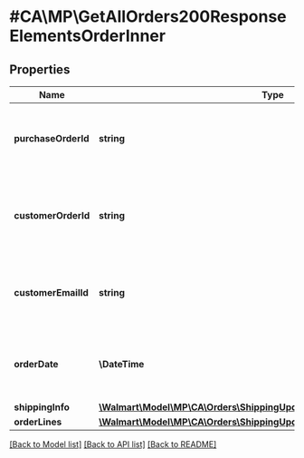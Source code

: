 # #CA\MP\GetAllOrders200ResponseElementsOrderInner

## Properties

Name | Type | Description | Notes
------------ | ------------- | ------------- | -------------
**purchaseOrderId** | **string** | A unique ID associated with the seller's purchase order |
**customerOrderId** | **string** | A unique ID associated with the sales order for specified customer |
**customerEmailId** | **string** | The email address of the customer for the sales order |
**orderDate** | **\DateTime** | The date the customer submitted the sales order |
**shippingInfo** | [**\Walmart\Model\MP\CA\Orders\ShippingUpdatesCA200ResponseShippingInfo**](ShippingUpdatesCA200ResponseShippingInfo.md) |  |
**orderLines** | [**\Walmart\Model\MP\CA\Orders\ShippingUpdatesCA200ResponseOrderLines**](ShippingUpdatesCA200ResponseOrderLines.md) |  |


[[Back to Model list]](../) [[Back to API list]](../../Api/CA/MP) [[Back to README]](../../README.md)
